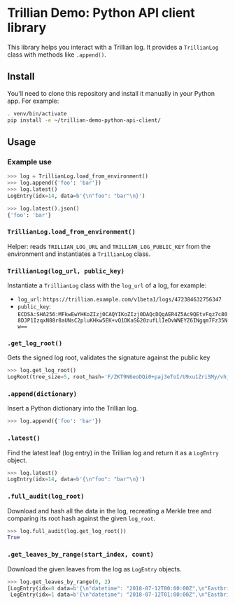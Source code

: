 # Trillian Demo: Python API client library

This library helps you interact with a Trillian log. It provides a `TrillianLog` class with methods like `.append()`.

## Install

You'll need to clone this repository and install it manually in your Python app. For example:

```sh
. venv/bin/activate
pip install -e ~/trillian-demo-python-api-client/
```

## Usage

### Example use

```python
>>> log = TrillianLog.load_from_environment()
>>> log.append({'foo': 'bar'})
>>> log.latest()
LogEntry(idx=14, data=b'{\n"foo": "bar"\n}')

>>> log.latest().json()
{'foo': 'bar'}
```

### `TrillianLog.load_from_environment()`

Helper: reads `TRILLIAN_LOG_URL` and `TRILLIAN_LOG_PUBLIC_KEY` from the environment and
instantiates a `TrillianLog` class.

### `TrillianLog(log_url, public_key)`

Instantiate a `TrillianLog` class with the `log_url` of a log, for example:

- `log_url`: `https://trillian.example.com/v1beta1/logs/472384632756347`
- `public_key`: `ECDSA:SHA256:MFkwEwYHKoZIzj0CAQYIKoZIzj0DAQcDQgAER4Z5Ac9QEtvFqz7c808DJP1IzqxN88r8aUNsC2pluKHkw5EK+vQ1DKaSG20zufLlIeDvWNEYZ6INgqm7Fz35Nw==`

### `.get_log_root()`

Gets the signed log root, validates the signature against the public key

```python
>>> log.get_log_root()
LogRoot(tree_size=5, root_hash='F/ZKT9N6eoDQi0+paj3eToI/U9xu1ZriSMy/vhjkm30=', timestamp_nanos=1531403868624765390)
```

### `.append(dictionary)`

Insert a Python dictionary into the Trillian log.

```python
>>> log.append({'foo': 'bar'})
```

### `.latest()`

Find the latest leaf (log entry) in the Trillian log and return it as a `LogEntry` object.

```python
>>> log.latest()
LogEntry(idx=14, data=b'{\n"foo": "bar"\n}')
```

### `.full_audit(log_root)`

Download and hash all the data in the log, recreating a Merkle tree and comparing its root hash against the given `log_root`.

```python
>>> log.full_audit(log.get_log_root())
True
```

### `.get_leaves_by_range(start_index, count)`

Download the given leaves from the log as `LogEntry` objects.

```python
>>> log.get_leaves_by_range(0, 2)
[LogEntry(idx=0 data=b'{\n"datetime": "2018-07-12T00:00:00Z",\n"Eastbridge Road - Pedestrians": "23",\n"Eastbridge Road - Bicycles": "15",\n"Eastbridge Road - Cars": "45"\n}'),
 LogEntry(idx=1 data=b'{\n"datetime": "2018-07-12T01:00:00Z",\n"Eastbridge Road - Pedestrians": "34",\n"Eastbridge Road - Bicycles": "4",\n"Eastbridge Road - Cars": "34"\n}')]
```
